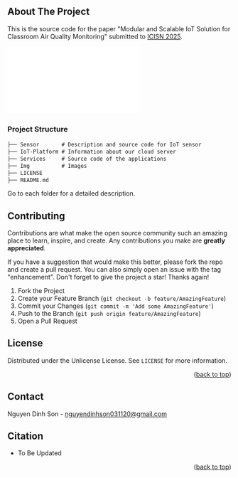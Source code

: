 

<!-- ABOUT THE PROJECT -->
## About The Project
This is the source code for the paper "Modular and Scalable IoT Solution for Classroom Air Quality Monitoring" submitted to [ICISN 2025](https://icisn.com/).

![Overall Architecture](Img/overall.pdf)

### Project Structure
    ├── Sensor       # Description and source code for IoT sensor 
    ├── IoT-Platform # Information about our cloud server               
    ├── Services     # Source code of the applications
    ├── Img          # Images 
    ├── LICENSE                    
    ├── README.md 
    

Go to each folder for a detailed description.

<!-- CONTRIBUTING -->
## Contributing

Contributions are what make the open source community such an amazing place to learn, inspire, and create. Any contributions you make are **greatly appreciated**.

If you have a suggestion that would make this better, please fork the repo and create a pull request. You can also simply open an issue with the tag "enhancement".
Don't forget to give the project a star! Thanks again!

1. Fork the Project
2. Create your Feature Branch (`git checkout -b feature/AmazingFeature`)
3. Commit your Changes (`git commit -m 'Add some AmazingFeature'`)
4. Push to the Branch (`git push origin feature/AmazingFeature`)
5. Open a Pull Request


<!-- LICENSE -->
## License

Distributed under the Unlicense License. See `LICENSE` for more information.

<p align="right">(<a href="#readme-top">back to top</a>)</p>



<!-- CONTACT -->
## Contact

Nguyen Dinh Son - nguyendinhson031120@gmail.com




<!-- ACKNOWLEDGMENTS -->
## Citation

- To Be Updated


<p align="right">(<a href="#readme-top">back to top</a>)</p>